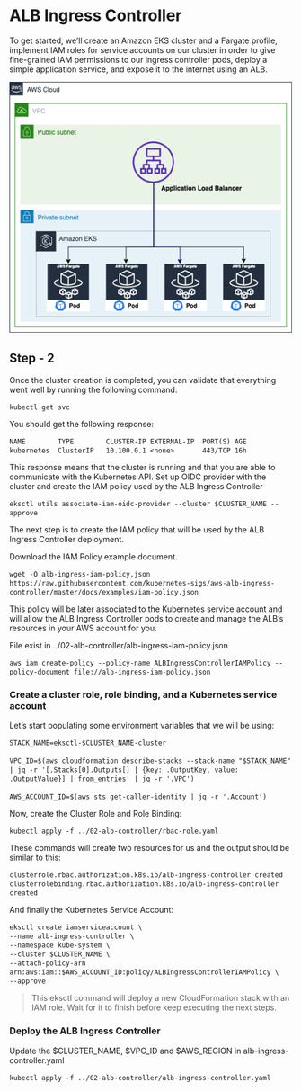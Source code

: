 # ALB Ingress Controller

To get started, we’ll create an Amazon EKS cluster and a Fargate profile, implement IAM roles for service accounts on our cluster in order to give fine-grained IAM permissions to our ingress controller pods, deploy a simple application service, and expose it to the internet using an ALB.

![ALB Ingress Controller](../images/step-02-alb.png) 

## Step - 2

Once the cluster creation is completed, you can validate that everything went well by running the following command:

```
kubectl get svc
```
You should get the following response:

```
NAME        TYPE        CLUSTER-IP EXTERNAL-IP  PORT(S) AGE
kubernetes  ClusterIP   10.100.0.1 <none>       443/TCP 16h
```

This response means that the cluster is running and that you are able to communicate with the Kubernetes API.
Set up OIDC provider with the cluster and create the IAM policy used by the ALB Ingress Controller

```
eksctl utils associate-iam-oidc-provider --cluster $CLUSTER_NAME --approve
```

The next step is to create the IAM policy that will be used by the ALB Ingress Controller deployment.

Download the IAM Policy example document.

```
wget -O alb-ingress-iam-policy.json https://raw.githubusercontent.com/kubernetes-sigs/aws-alb-ingress-controller/master/docs/examples/iam-policy.json
```

This policy will be later associated to the Kubernetes service account and will allow the ALB Ingress Controller pods to create and manage the ALB’s resources in your AWS account for you.

File exist in ../02-alb-controller/alb-ingress-iam-policy.json

```
aws iam create-policy --policy-name ALBIngressControllerIAMPolicy --policy-document file://alb-ingress-iam-policy.json
```

### Create a cluster role, role binding, and a Kubernetes service account

Let’s start populating some environment variables that we will be using:

```
STACK_NAME=eksctl-$CLUSTER_NAME-cluster

VPC_ID=$(aws cloudformation describe-stacks --stack-name "$STACK_NAME" | jq -r '[.Stacks[0].Outputs[] | {key: .OutputKey, value: .OutputValue}] | from_entries' | jq -r '.VPC')

AWS_ACCOUNT_ID=$(aws sts get-caller-identity | jq -r '.Account')
```

Now, create the Cluster Role and Role Binding:

```
kubectl apply -f ../02-alb-controller/rbac-role.yaml
```

These commands will create two resources for us and the output should be similar to this:

```
clusterrole.rbac.authorization.k8s.io/alb-ingress-controller created
clusterrolebinding.rbac.authorization.k8s.io/alb-ingress-controller created
```

And finally the Kubernetes Service Account:

```
eksctl create iamserviceaccount \
--name alb-ingress-controller \
--namespace kube-system \
--cluster $CLUSTER_NAME \
--attach-policy-arn arn:aws:iam::$AWS_ACCOUNT_ID:policy/ALBIngressControllerIAMPolicy \
--approve
```

> This eksctl command will deploy a new CloudFormation stack with an IAM role. Wait for it to finish before keep executing the next steps.

### Deploy the ALB Ingress Controller

Update the $CLUSTER_NAME, $VPC_ID and $AWS_REGION in alb-ingress-controller.yaml

```
kubectl apply -f ../02-alb-controller/alb-ingress-controller.yaml
```